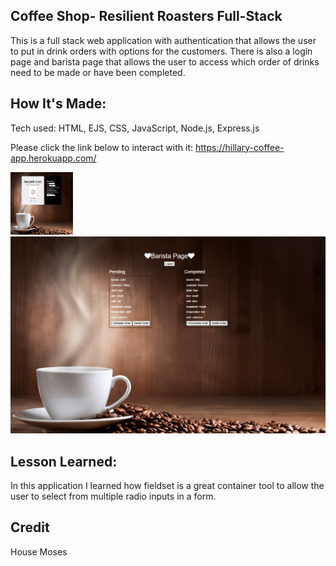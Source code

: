 ## Coffee Shop- Resilient Roasters Full-Stack

This is a full stack web application with authentication that allows the user to put in drink orders with options for the customers. There is also a login page and barista page that allows the user to access which order of drinks need to be made or have been completed.

## How It's Made:
Tech used: HTML, EJS, CSS, JavaScript, Node.js, Express.js


Please click the link below to interact with it:
https://hillary-coffee-app.herokuapp.com/

<img src="public/img/coffee1.PNG" alt="coffee1" style="height: 100px; width:100px;"/>
<img src="public/img/coffee2.PNG" alt="" style="coffee2" height: 100px; width:100px;"/>

## Lesson Learned:

In this application I learned how fieldset is a great container tool to allow the user to select from multiple radio inputs in a form.

## Credit
House Moses
